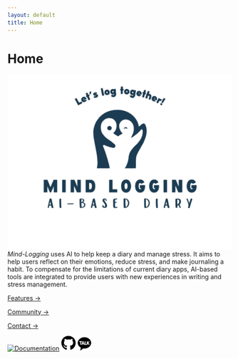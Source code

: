 ```yaml
---
layout: default
title: Home
---
```


# **Home**
![AI Diary Banner](assets/images/mind_logging_no_grid-removebg-preview.png)
*Mind-Logging* uses AI to help keep a diary and manage stress. It aims to help users reflect on their emotions, reduce stress, and make journaling a habit. To compensate for the limitations of current diary apps, AI-based tools are integrated to provide users with new experiences in writing and stress management.

[Features →]({{site.baseurl}}/features/)

[Community →]({{site.baseurl}}/community/)

[Contact →]({{site.baseurl}}/contact/)

[![Documentation](assets/images/ReadTheDocs-1324888757184190574_32px.ico)](https://mind-logging.readthedocs.io/en/latest/index.html)
[![GitHub](assets/images/32px-Font_Awesome_5_brands_github.svg.png)](https://github.com/dltjdas2000/Mind-Logging)
[![Kakaotalk](assets/images/kakaotalk.png)](https://open.kakao.com/o/gKewvO2g)
